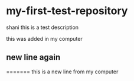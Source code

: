 # my-first-test-repository
shani
this is a test description

this was added in my computer
## new line again
=======
this is a new line from my computer

